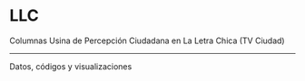 # LLC
Columnas Usina de Percepción Ciudadana en La Letra Chica (TV Ciudad) 
_______

Datos, códigos y visualizaciones  
